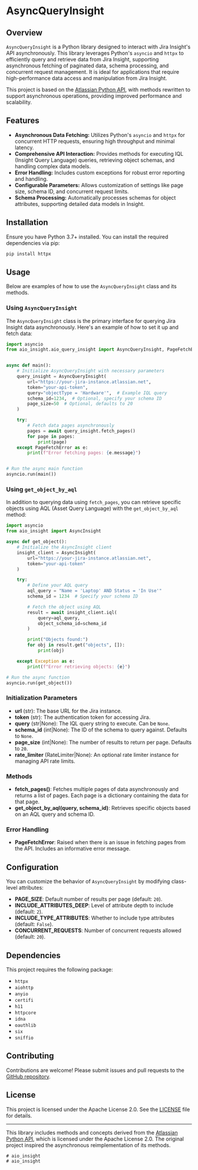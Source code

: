 # AsyncQueryInsight

## Overview

`AsyncQueryInsight` is a Python library designed to interact with Jira Insight's API asynchronously. 
This library leverages Python's `asyncio` and `httpx` to efficiently query and retrieve data from Jira Insight, 
supporting asynchronous fetching of paginated data, schema processing, and concurrent request management.
It is ideal for applications that require high-performance data access and manipulation from Jira Insight.


This project is based on the [Atlassian Python API](https://github.com/atlassian-api/atlassian-python-api), 
with methods rewritten to support asynchronous operations, providing improved performance and scalability.

## Features

- **Asynchronous Data Fetching:** Utilizes Python's `asyncio` and `httpx` for concurrent HTTP requests, ensuring high throughput and minimal latency.
- **Comprehensive API Interaction:** Provides methods for executing IQL (Insight Query Language) queries, retrieving object schemas, and handling complex data models.
- **Error Handling:** Includes custom exceptions for robust error reporting and handling.
- **Configurable Parameters:** Allows customization of settings like page size, schema ID, and concurrent request limits.
- **Schema Processing:** Automatically processes schemas for object attributes, supporting detailed data models in Insight.

## Installation

Ensure you have Python 3.7+ installed. You can install the required dependencies via pip:

```bash
pip install httpx
```

## Usage

Below are examples of how to use the `AsyncQueryInsight` class and its methods.

### Using `AsyncQueryInsight`

The `AsyncQueryInsight` class is the primary interface for querying Jira Insight data asynchronously. Here's an example of how to set it up and fetch data:

```python
import asyncio
from aio_insight.aio_query_insight import AsyncQueryInsight, PageFetchError


async def main():
    # Initialize AsyncQueryInsight with necessary parameters
    query_insight = AsyncQueryInsight(
        url="https://your-jira-instance.atlassian.net",
        token="your-api-token",
        query="objectType = 'Hardware'",  # Example IQL query
        schema_id=1234,  # Optional, specify your schema ID
        page_size=50  # Optional, defaults to 20
    )

    try:
        # Fetch data pages asynchronously
        pages = await query_insight.fetch_pages()
        for page in pages:
            print(page)
    except PageFetchError as e:
        print(f"Error fetching pages: {e.message}")


# Run the async main function
asyncio.run(main())
```

### Using `get_object_by_aql`

In addition to querying data using `fetch_pages`, you can retrieve specific objects using AQL (Asset Query Language) with the `get_object_by_aql` method:

```python
import asyncio
from aio_insight import AsyncInsight

async def get_object():
    # Initialize the AsyncInsight client
    insight_client = AsyncInsight(
        url="https://your-jira-instance.atlassian.net",
        token="your-api-token"
    )

    try:
        # Define your AQL query
        aql_query = "Name = 'Laptop' AND Status = 'In Use'"
        schema_id = 1234  # Specify your schema ID

        # Fetch the object using AQL
        result = await insight_client.iql(
            query=aql_query,
            object_schema_id=schema_id
        )

        print("Objects found:")
        for obj in result.get("objects", []):
            print(obj)

    except Exception as e:
        print(f"Error retrieving objects: {e}")

# Run the async function
asyncio.run(get_object())
```

### Initialization Parameters

- **url** (str): The base URL for the Jira instance.
- **token** (str): The authentication token for accessing Jira.
- **query** (str|None): The IQL query string to execute. Can be `None`.
- **schema_id** (int|None): The ID of the schema to query against. Defaults to `None`.
- **page_size** (int|None): The number of results to return per page. Defaults to `20`.
- **rate_limiter** (RateLimiter|None): An optional rate limiter instance for managing API rate limits.

### Methods

- **fetch_pages()**: Fetches multiple pages of data asynchronously and returns a list of pages. 
    Each page is a dictionary containing the data for that page.
- **get_object_by_aql(query, schema_id)**: Retrieves specific objects based on an AQL query and schema ID.

### Error Handling

- **PageFetchError**: Raised when there is an issue in fetching pages from the API. Includes an informative error message.

## Configuration

You can customize the behavior of `AsyncQueryInsight` by modifying class-level attributes:

- **PAGE_SIZE**: Default number of results per page (default: `20`).
- **INCLUDE_ATTRIBUTES_DEEP**: Level of attribute depth to include (default: `2`).
- **INCLUDE_TYPE_ATTRIBUTES**: Whether to include type attributes (default: `False`).
- **CONCURRENT_REQUESTS**: Number of concurrent requests allowed (default: `20`).

## Dependencies

This project requires the following package:

- `httpx`
- `aiohttp` 
- `anyio` 
- `certifi` 
- `h11` 
- `httpcore` 
- `idna` 
- `oauthlib` 
- `six` 
- `sniffio`

## Contributing

Contributions are welcome! Please submit issues and pull requests to the
[GitHub repository](https://github.com/yourusername/async-query-insight).

## License

This project is licensed under the Apache License 2.0. See the [LICENSE](LICENSE) file for details.

---

This library includes methods and concepts derived 
from the [Atlassian Python API](https://github.com/atlassian-api/atlassian-python-api),
which is licensed under the Apache License 2.0. 
The original project inspired the asynchronous reimplementation of its methods.

```# aio_insight
# aio_insight
# aio_insight
